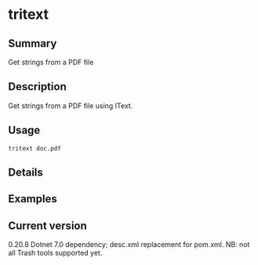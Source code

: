 # tritext

## Summary

Get strings from a PDF file

## Description

Get strings from a PDF file using IText.

## Usage

    tritext doc.pdf

## Details

## Examples

## Current version

0.20.8 Dotnet 7.0 dependency; desc.xml replacement for pom.xml. NB: not all Trash tools supported yet.
